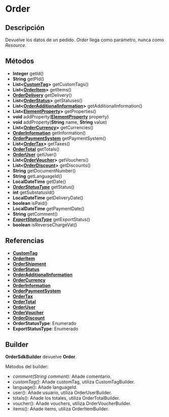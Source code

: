 # Order

## Descripción

Devuelve los datos de un pedido. *Order* llega como parámetro, nunca como *Resource*.

## Métodos

- **Integer** getId()
- **String** getPId()
- **List<[CustomTag](../CustomTag.md)>** getCustomTags()
- **List<[OrderItem](OrderItem.md)>** getItems()
- **[OrderDelivery](OrderDelivery.md)** getDelivery()
- **List<[OrderStatus](OrderStatus.md)>** getStatuses()
- **List<[OrderAdditionalInformation](OrderAdditionalInformation.md)>** getAdditionalInformation()
- **List<[ElementProperty](../ElementProperty.md)>**  getProperties()
- **void** addProperty([**ElementProperty**](../ElementProperty.md) property)
- **void** addProperty(**String** name, **String** value)
- **List<[OrderCurrency](OrderCurrency.md)>** getCurrencies()
- **[OrderInformation](OrderInformation.md)** getInformation()
- **[OrderPaymentSystem](OrderPaymentSystem.md)** getPaymentSystem()
- **List<[OrderTax](OrderTax.md)>** getTaxes()
- **[OrderTotal](OrderTotal.md)** getTotals()
- **[OrderUser](OrderUser.md)** getUser()
- **List<[OrderVoucher](OrderVoucher.md)>** getVouchers()
- **List<[OrderDiscount](OrderDiscount.md)>** getDiscounts()
- **String** getDocumentNumber()
- **String** getLanguageId()
- **LocalDateTime** getDate()
- ***[OrderStatusType](../../Enums/README.md#OrderStatusType)*** getStatus()
- **int** getSubstatusId()
- **LocalDateTime** getDeliveryDate()
- **boolean** isPaid()
- **LocalDateTime** getPaymentDate()
- **String** getComment()
- ***[ExportStatusType](../../Enums/README.md#ExportStatusType)*** getExportStatus()
- **boolean** isReverseChargeVat()

## Referencias

- **[CustomTag](../CustomTag.md)**
- **[OrderItem](OrderItem.md)**
- **[OrderShipment](OrderShipment.md)**
- **[OrderStatus](OrderStatus.md)**
- **[OrderAdditionalInformation](OrderAdditionalInformation.md)**
- **[OrderCurrency](OrderCurrency.md)**
- **[OrderInformation](OrderInformation.md)**
- **[OrderPaymentSystem](OrderPaymentSystem.md)**
- **[OrderTax](OrderTax.md)**
- **[OrderTotal](OrderTotal.md)**
- **[OrderUser](OrderUser.md)**
- **[OrderVoucher](OrderVoucher.md)**
- **[OrderDiscount](OrderDiscount.md)**
- **OrderStatusType**: Enumerado
- **ExportStatusType**: Enumerado



## Builder

**OrderSdkBuilder** devuelve **Order**.

Métodos del builder:

- *comment(String comment)*: Añade comentario.
- *customTag()*: Añade customTag, utiliza CustomTagBuilder.
- language(): Añade languageId.
- user(): Añade usuario, utiliza OrderUserBuilder.
- totals(): Añade los totales, utiliza OrderTotalBuilder.
- voucher(): Añade vouchers, utiliza OrderVoucherBuilder.
- items(): Añade items, utiliza OrderItemBuilder.

